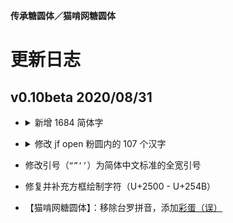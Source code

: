 **传承糖圆体／猫啃网糖圆体**

# 更新日志

## v0.10beta 2020/08/31

- <details>
    <summary>新增 1684 简体字</summary>
    <p>

    - 皑蔼爱肮袄坝罢摆败颁办绊帮绑镑谤饱报鲍辈贝钡狈备惫绷笔毕毙币闭边编贬变辩辫标膘鳖别瘪濒滨宾摈饼拨钵铂驳补财惭灿苍舱仓沧厕侧测层茬诧搀掺馋谗缠铲产阐颤场尝长偿肠畅钞车彻郴尘陈衬撑惩诚骋迟驰齿炽宠踌筹绸橱锄雏滁础储处传疮闯创锤纯绰词赐聪囱丛凑蹿窜错达带贷单郸掸惮诞弹挡荡捣岛导邓敌涤缔颠垫电钓调谍叠钉顶锭订丢东动栋侗冻犊读赌镀锻缎兑队对顿钝掇夺垛鹅额讹恶饿尔饵贰发罚阀珐矾钒烦贩饭访纺飞诽废费纷坟奋愤粪枫锋风疯冯缝讽凤肤辐涪抚辅赋负讣妇缚该钙秆赣刚钢纲岗镐搁鸽阁铬给龚宫巩贡钩沟购够蛊顾剐关观馆惯贯规归龟闺轨诡贵刽辊滚锅过骇韩汉阂鹤贺轰鸿红壶护沪户哗华话欢环还缓换唤痪焕涣谎挥辉毁贿秽烩汇讳诲绘荤浑获货祸击积饥讥鸡绩缉辑级挤剂济计记际继纪夹荚颊贾钾驾歼监坚笺间艰缄茧检碱硷拣捡简俭减槛鉴贱见键舰剑渐溅涧浆桨奖讲酱胶浇骄娇搅铰矫侥饺缴绞轿较秸阶节结诫紧锦仅谨进劲荆鲸经颈镜竞净纠驹举锯剧鹃绢撅觉诀绝钧军骏开凯颗壳课垦恳抠库裤挎块宽矿旷亏岿窥馈溃扩阔赖蓝栏拦篮阑兰澜谰揽览懒缆烂滥捞劳涝乐镭垒类篱鲤丽厉砾历傈沥俩联莲连镰涟敛脸链炼练两辆谅疗辽镣猎临邻鳞赁龄铃灵领馏刘龙聋咙笼垄拢娄搂篓卢颅庐卤虏鲁赂录陆驴吕铝侣缕虑滤绿峦滦抡轮伦仑沦纶论萝罗逻锣箩骡骆络妈玛码蚂马骂吗买卖迈瞒馒满谩锚铆贸镁门闷们锰谜觅绵缅庙灭悯闽鸣铭谬谋亩呐钠纳难挠脑恼闹馁拟腻蔫撵酿鸟聂镊镍柠狞拧泞钮纽脓浓农疟诺鸥呕盘庞耪赔喷鹏骗飘频贫评泼颇铺谱脐齐骑岂启讫牵钎铅迁签谦钱钳谴堑枪呛墙蔷强抢锹桥乔侨翘窍钦亲轻氢倾顷请庆琼穷趋驱颧权劝鹊让饶绕热韧认纫荣绒软锐闰润萨赛叁伞丧骚扫涩杀纱筛删闪陕赡缮伤赏烧绍赊摄设绅审婶肾渗绳师狮诗时蚀实识驶势释饰视试兽输书赎术树竖帅谁顺说硕烁丝饲耸怂颂讼诵苏诉肃虽绥岁孙损缩琐锁獭挞态摊贪瘫滩坛谭谈汤烫绦讨腾誊锑题屉贴铁厅铜统头秃图团颓蜕鸵驮驼椭洼袜顽韦违围为潍维苇伟伪纬谓卫闻纹稳问挝蜗涡窝卧呜钨乌诬芜吴坞雾务误锡牺袭习铣戏细虾辖锨鲜纤贤衔闲显险现县馅宪线厢镶乡详响项萧嚣销晓啸协胁谐泻谢锌衅兴汹锈绣须许绪续轩悬选癣绚勋询寻驯汛训讯逊压鸦鸭蚜哑亚讶盐严颜阎艳厌砚谚验鸯杨扬阳养样摇尧窑谣药爷页业铱颐遗仪蚁艺亿忆义诣议谊译绎荫阴银饮隐樱婴鹰应缨莹萤营荧蝇赢颖哟拥忧邮铀诱舆鱼渔娱屿语狱预鸳辕园员圆缘远约跃钥阅郧陨运蕴酝晕杂灾载攒暂赞赃脏凿枣责择则泽贼赠轧铡闸栅诈斋债毡盏斩辗崭栈战绽张涨帐账胀赵辙锗这贞针侦诊镇阵挣睁狰帧郑证织职执纸挚掷帜质钟终肿众诌轴皱骤诸诛烛瞩贮铸驻专砖转赚桩妆锥赘坠缀谆浊兹资渍综总纵邹诅组钻亍丌乇鼗芈啬厍厣赝匦匮赜卣劁劐伧佧侬俪偾僦佥黉冁訇凫亵讠讦讧讪讴讵讷诂诃诋诏诎诒诓诔诖诘诙诜诟诠诤诨诩诮诰诳诶诹诼诿谀谂谄谇谌谏谑谒谔谕谖谙谛谘谝谟谠谡谥谧谪谫谮谯谲谳谵谶卺陔邬邴邳邺邾郓郜郗郫郾鄢鄯酆刍奂劢勐勰凼墼埏埙埽堞芄芾苋苌苕荑荞荠荨荭荮莶莺莼蒇蒉蓣蔹蕤薅夼尥尴掼揿撄撷擀甙叽呗呙咂呤咝哒唠唢啧啭嗵辔嘁嘤嚯囵帻幞岖岘岽崃豳巅猃猬饧馍馐庳赓廑廪怆恻恽惬愦闩闼阒阕阖浈浏浒浔渖渌潇潋濑瀵灏辶迓迕迮迳逄逦逭逯遄彐彘屦羼艴娅嫠尜骘纟纡纣纥纨纩纭纰纾绀绁绂绉绋绌绐绔绗绛绠绡绨绫绮绯绱绲缍绶绺绻绾缁缂缃缇缈缋缌缏缑缒缗缙缜缛缟缡缢缣缤缥缦缧缪缫缬缭缯缰缱缲缳缵珏顼珲琏璎瓒璺杈枧枭桢桦棂棼椠榄榇槠樾橐橼檩獒殇殒殓殛轫轭轱轲轳轵轶轸轷轹轺轼轾辁辂辄辇辋辍辎辏辘辚軎戋戗戥戬昙晖贲贳贶贻贽赀赅赆赈赉赇赍赕赙觇觊觋觌觎觏觐觑牮犋挲氅氇氍氡牍虢胧脲膪欤飒飓飕飙飚毂炀炝焖煺扃祯戆肀砀砉砗碛眚眢睐睑罱羁蠲钆钇钋钊钌钍钏钐钔钗钕钚钛钣钤钫钪钭钬钯钰钲钴钷钹钺钼钽钿铄铈铉铊铋铌铍铎铐铑铒铕铗铙铘铛铞铟铠铢铤铥铧铨铪铩铫铮铯铳铴铵铷铹铽铿锃锂锆锇锉锊锎锏锒锓锔锕锖锘锛锝锞锟锢锪锫锩锬锱锲锴锶锷锸锾锿镂锵镄镅镆镉镌镎镏镒镓镔镖镗镘镛镞镝镡镢镤镥镦镧镨镩镪镫镬镯镱镲镳锺秫瓞鸠鸢鸩鸫鸶鸺鹉鹌鹑鹗鹞鹦鹩鹫鹱疰瘗瘥瘿瘵瘾癞癫窳裆裢裣襻皲聃聩顸颀颃颉颌颍颏颔颚颛颞颟颡颢颥颦虿虺蚬蝤罂笕笤笾箦箫篑簦籁舄袅羟翮趱豇鹾跄跷跹踬躏躜觫靓雳霭龀鼋雒雠錾鎏鲟鲢鲨鲫鲭鲺鲼鳄鳍鳕鳝鞑髋魇飨餍鬓麽麇黧鼽齄

    </p>
</details>

- <details>
    <summary>修改 jf open 粉圆内的 107 个汉字</summary> 
    <p>

    - 辵部【猫啃网糖圆体】：巡暹槌燧篷糙腿蓬褪迂迄迅迎近返迢迤迥迦迨迩迪迫迭述迷迸迹追退送适逃逅逆逋逍透逐逑递途逖逗通逛逝逞速造逡逢逮逵逶逸逼逾遁遂遇遍遏遐遑遒道遘遛遢遣遥遨遭遮遴遵遽避邀邂邃邈邋醚随隧髓

    - 其他：善膳蟮禄剥化花靴冒帽丰墟将辨径滞茎蘸赧

    </p>
</details>

- 修改引号（`“”‘’`）为简体中文标准的全宽引号

- 修复并补充方框绘制字符（U+2500 - U+254B）

- 【猫啃网糖圆体】：移除台罗拼音，添加[彩蛋（误）](https://maoken.com/tangyuan)